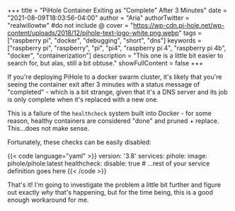 +++
title = "PiHole Container Exiting as \"Complete\" After 3 Minutes"
date = "2021-08-09T18:03:56-04:00"
author = "Aria"
authorTwitter = "realwillowtw" #do not include @
cover = "https://wp-cdn.pi-hole.net/wp-content/uploads/2018/12/pihole-text-logo-white.png.webp"
tags = ["raspberry pi", "docker", "debugging", "short", "dns"]
keywords = ["raspberry pi", "raspberry", "pi", "pi4", "raspberry pi 4", "raspberry pi 4b", "docker", "containerization"]
description = "This one is a little bit easier to search for, but alas, still a bit obtuse."
showFullContent = false
+++

If you're deploying PiHole to a docker swarm cluster, it's likely that you're seeing the container exit after 3 minutes with a status message of "completed" - which is a bit strange, given that it's a DNS server and its job is only complete when it's replaced with a new one.

This is a failure of the `healthcheck` system built into Docker - for some reason, healthy containers are considered "done" and pruned + replace. This...does not make sense.

Fortunately, these checks can be easily disabled:

{{< code language="yaml" >}}
version: '3.8'
services:
  pihole:
    image: pihole/pihole:latest
    healthcheck:
      disable: true
    # ...rest of your service definition goes here
{{< /code >}}

That's it! I'm going to investigate the problem a little bit further and figure out exactly *why* that's happening, but for the time being, this is a good enough workaround for me.
